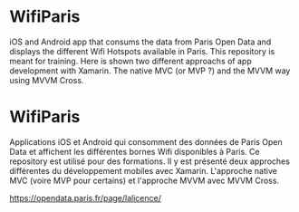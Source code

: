 # WifiParis
iOS and Android app that consums the data from Paris Open Data and displays the different Wifi Hotspots available in Paris.
This repository is meant for training.
Here is shown two different approachs of app development with Xamarin.
The native MVC (or MVP ?) and the MVVM way using MVVM Cross.

# WifiParis
Applications iOS et Android qui consomment des données de Paris Open Data et affichent les différentes bornes Wifi disponibles à Paris.
Ce repository est utilisé pour des formations.
Il y est présenté deux approches différentes du développement mobiles avec Xamarin.
L'approche native MVC (voire MVP pour certains) et l'approche MVVM avec MVVM Cross.


https://opendata.paris.fr/page/lalicence/
